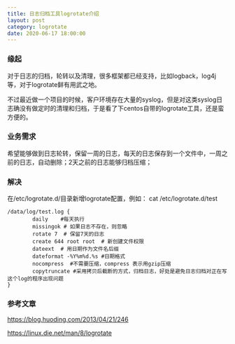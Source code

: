 ```yaml
---
title: 日志归档工具logrotate介绍
layout: post
category: logrotate
date: 2020-06-17 18:00:00
---
```


### 缘起
对于日志的归档，轮转以及清理，很多框架都已经支持，比如logback，log4j等，对于logrotate鲜有用武之地。

不过最近做一个项目的时候，客户环境存在大量的syslog，但是对这类syslog日志确没有做定时的清理和归档，于是看了下centos自带的logrotate工具，还是蛮方便的。

### 业务需求
希望能够做到日志轮转，保留一周的日志，每天的日志保存到一个文件中，一周之前的日志，自动删除；2天之前的日志能够归档压缩；

### 解决
在/etc/logrotate.d/目录新增logrotate配置，例如：
cat /etc/logrotate.d/test

```
/data/log/test.log {
        daily    #每天执行
        missingok # 如果日志不存在，则忽略
        rotate 7  # 保留7天的日志
        create 644 root root  # 新创建文件权限
        dateext  # 用日期作为文件名后缀
        dateformat -%Y%m%d.%s #日期格式
        nocompress  #不需要压缩，compress 表示用gzip压缩
        copytruncate #采用拷贝后截断的方式，归档日志，好处是避免日志归档对正在写这个log的程序出现问题 
}
```


### 参考文章
https://blog.huoding.com/2013/04/21/246

https://linux.die.net/man/8/logrotate
